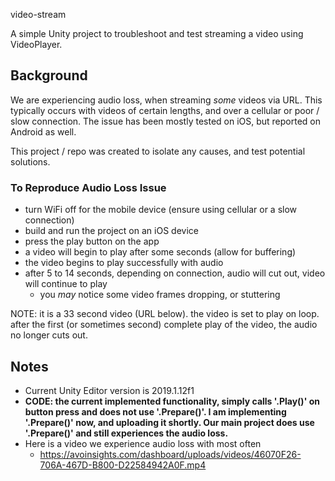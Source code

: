 video-stream

A simple Unity project to troubleshoot and test streaming a video using VideoPlayer.

## Background

We are experiencing audio loss, when streaming _some_ videos via URL. This typically occurs with videos of certain lengths, and over a cellular or poor / slow connection. The issue has been mostly tested on iOS, but reported on Android as well.

This project / repo was created to isolate any causes, and test potential solutions.

### To Reproduce Audio Loss Issue

* turn WiFi off for the mobile device (ensure using cellular or a slow connection)
* build and run the project on an iOS device
* press the play button on the app
* a video will begin to play after some seconds (allow for buffering)
* the video begins to play successfully with audio
* after 5 to 14 seconds, depending on connection, audio will cut out, video will continue to play
  - you _may_ notice some video frames dropping, or stuttering

NOTE: it is a 33 second video (URL below). the video is set to play on loop. after the first (or sometimes second) complete play of the video, the audio no longer cuts out.

## Notes
* Current Unity Editor version is 2019.1.12f1
* __CODE: the current implemented functionality, simply calls '.Play()' on button press and does not use '.Prepare()'. I am implementing '.Prepare()' now, and uploading it shortly. Our main project does use '.Prepare()' and still experiences the audio loss.__
* Here is a video we experience audio loss with most often
   - https://avoinsights.com/dashboard/uploads/videos/46070F26-706A-467D-B800-D22584942A0F.mp4
